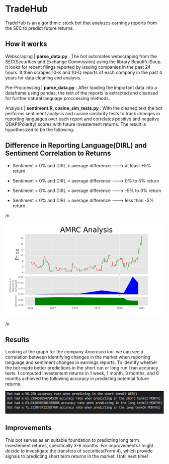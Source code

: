# TradeHub

TradeHub is an algorithmic stock bot that analyzes earnings reports from the SEC to predict future returns. 

## How it works

Webscraping | **parse_data.py** : The bot automates webscraping from the SEC(Securities and Exchange Commission) using the library BeautifulSoup. It looks for recent filings reported by issuing companies in the past 24 hours. It then scrapes 10-K and 10-Q reports of each company in the past 4 years for data cleaning and analysis.

Pre-Proccessing | **parse_data.py** : After loading the important data into a dataframe using pandas, the text of the reports is extracted and cleansed for further natural language proccessing methods. 

Analysis | **sentiment.R, cosine_sim_tests.py** : With the cleaned text the bot performs sentiment analysis and cosine similarity tests to track changes in reporting languages over each report and correlates positive and negative QDAP(Polarity) scores with future investement returns. The result is hypothesized to be the following:

## Difference in Reporting Language(DIRL) and Sentiment Correlation to Returns

* Sentiment > 0% and DIRL > average difference  --->  at least +5% return

* Sentiment > 0% and DIRL < average difference  --->  0% to 5% return
                        
* Sentiment < 0% and DIRL < average difference  --->  -5% to 0% return

* Sentiment < 0% and DIRL > average difference  --->  less than -5% return

/n

<p align="center">
  <img src="https://github.com/kaiznanji/TradeHub/blob/main/sample_data/results/graph.png?raw=true"/>
</p>
 
/n

## Results

Looking at the graph for the company *Ameresco Inc.* we can see a correlation between identifying changes in the market when reporting language and sentiment changes in earnings reports. To identify whether the bot made better predictions in the short run or long run I ran accuracy tests. I computed investement returns in 1 week, 1 month, 3 months, and 6 months achieved the following accuracy in predicting potential future returns.


<p align="center">
  <img src="https://github.com/kaiznanji/TradeHub/blob/main/sample_data/results/predictions.png?raw=true"/>
</p>


## Improvements
This bot serves as an suitable foundation to predicting long term investement returns, specifically 3-6 months. For improvements I might decide to investigate the transfers of securities(Form 4), which provide signals to predicting short term returns in the market. Until next time!





